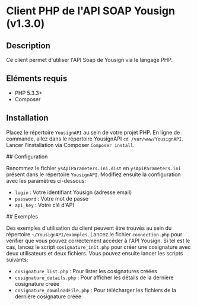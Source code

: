 # Client PHP de l'API SOAP Yousign (v1.3.0)

## Description

Ce client permet d'utiliser l'API Soap de Yousign via le langage PHP.

## Eléments requis

 - PHP 5.3.3+
 - Composer

## Installation

Placez le répertoire `YousignAPI` au sein de votre projet PHP.
En ligne de commande, allez dans le répertoire YousignAPI `cd /var/www/YousignAPI`.
Lancer l'installation via Composer `Composer install`.

## Configuration

Renommez le fichier `ysApiParameters.ini.dist` en `ysApiParameters.ini` présent dans le répertoire `YousignAPI`.
Modifiez ensuite la configuration avec les paramètres ci-dessous:

 - `login` : Votre identifiant Yousign (adresse email)
 - `password` : Votre mot de passe
 - `api_key` : Votre clé d'API

## Exemples

Des exemples d'utilisation du client peuvent être trouvés au sein du répertoire `~/YousignAPI/examples`.
Lancez le fichier `connection.php` pour vérifier que vous pouvez correctement accéder à l'API Yousign.
Si tel est le cas, lancez le script `cosignature_init.php` pour créer une cosignature avec deux utilisateurs et deux fichiers.
Vous pouvez ensuite lancer les scripts suivants:

 - `cosignature_list.php` : Pour lister les cosignatures créées
 - `cosignature_details.php` : Pour afficher les détails de la dernière cosignature créée
 - `cosignature_downloadFile.php` : Pour télécharger les fichiers de la dernière cosignature créée
